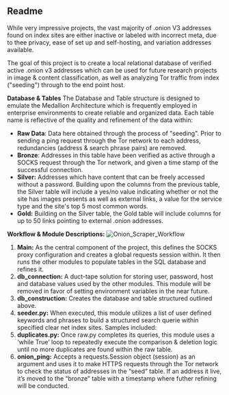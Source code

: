 ## Readme
While very impressive projects, the vast majority of .onion V3 addresses found on index sites are either inactive or labeled with incorrect meta, due to thee privacy, ease of set up and self-hosting, and variation addresses available. 

The goal of this project is to create a local relational database of verified active .onion v3 addresses which can be used for future research projects in image & content classification, as well as analyzing Tor traffic from index ("seeding") through to the end point host. 



**Database & Tables**
The Database and Table structure is designed to emulate the Medallion Architecture which is frequently employed in enterprise environments to create reliable and organized data. Each table name is reflective of the quality and refinement of the data within:
- **Raw Data**: Data here obtained through the process of "seeding". Prior to sending a ping request through the Tor network to each address, redundancies (address & search phrase pairs) are removed.
- **Bronze**: Addresses in this table have been verified as active through a SOCKS request through the Tor network, and given a time stamp of the successful connection. 
- **Silver:** Addresses which have content that can be freely accessed without a password. Building upon the columns from the previous table, the Silver table will include a yes/no value indicating whether or not the site has images presents as well as external links, a value for the service type and the site's top 5 most common words.
- **Gold:** Building on the Silver table, the Gold table will include columns for up to 50 links pointing to external .onion addresses. 

**Workflow & Module Descriptions:**
![Onion_Scraper_Workflow](https://github.com/TylerG01/onion_scraper/assets/133159382/0576fc09-1b24-48ee-90d8-31a0f176bb70)

1. **Main:** As the central component of the project, this defines the SOCKS proxy configuration and creates a global requests session within. It then runs the other modules to populate tables in the SQL database and refines it. 
2. **db_connection:** A duct-tape solution for storing user, password, host and database values used by the other modules. This module will be removed in favor of setting environment variables in the near future. 
3. **db_construction:** Creates the database and table structured outlined above.
4. **seeder.py:** When executed, this module utilizes a list of user defined keywords and phrases to build a structured search querie within specified clear net index sites. Samples included: 
5. **duplicates.py:** Once raw.py completes its queries, this module uses a ‘while True’ loop to repeatedly execute the comparison & deletion logic until no more duplicates are found within the raw table. 
6. **onion_ping:** Accepts a requests.Session object (session) as an argument and uses it to make HTTPS requests through the Tor network to check the status of addresses in the “seed” table. If an address it live, it’s moved to the “bronze” table with a timestamp where futher refining will be conducted. 
